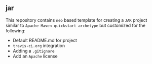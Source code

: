 ## jar

This repository contains `neo` based template for creating a `JAR` project similar
to `Apache Maven quickstart archetype` but customized for the following:

* Default README.md for project
* `travis-ci.org` integration
* Adding a `.gitignore`
* Add an `Apache` license
